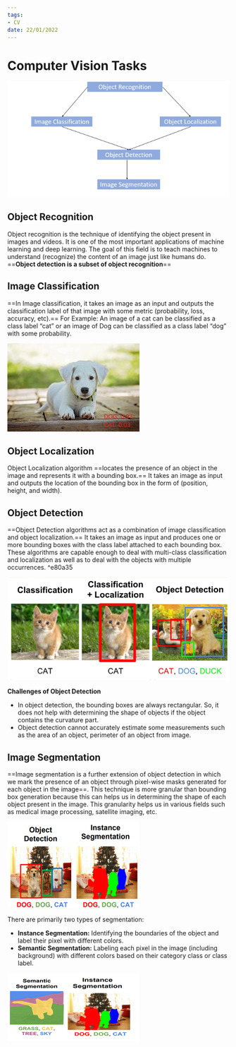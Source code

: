 ```yaml
---
tags:
- CV
date: 22/01/2022
---
```


# Computer Vision Tasks

![Computer Vision Tasks](attachments/Computer%20Vision%20Tasks.png)



## Object Recognition

Object recognition is the technique of identifying the object present in images and videos. It is one of the most important applications of machine learning and deep learning. The goal of this field is to teach machines to understand (recognize) the content of an image just like humans do. ==**Object detection is a subset of object recognition**==

## Image Classification

==In Image classification, it takes an image as an input and outputs the classification label of that image with some metric (probability, loss, accuracy, etc).== For Example: An image of a cat can be classified as a class label “cat” or an image of Dog can be classified as a class label “dog” with some probability.

![Computer Vision Tasks](attachments/Computer%20Vision%20Tasks.jpg)

## Object Localization

Object Localization algorithm ==locates the presence of an object in the image and represents it with a bounding box.== It takes an image as input and outputs the location of the bounding box in the form of (position, height, and width).

## Object Detection

==Object Detection algorithms act as a combination of image classification and object localization.== It takes an image as input and produces one or more bounding boxes with the class label attached to each bounding box. These algorithms are capable enough to deal with multi-class classification and localization as well as to deal with the objects with multiple occurrences. ^e80a35

![Computer Vision Tasks-1](attachments/Computer%20Vision%20Tasks-1.png)

**Challenges of Object Detection**
-   In object detection, the bounding boxes are always rectangular. So, it does not help with determining the shape of objects if the object contains the curvature part.
-   Object detection cannot accurately estimate some measurements such as the area of an object, perimeter of an object from image.

## Image Segmentation

==Image segmentation is a further extension of object detection in which we mark the presence of an object through pixel-wise masks generated for each object in the image==. This technique is more granular than bounding box generation because this can helps us in determining the shape of each object present in the image. This granularity helps us in various fields such as medical image processing, satellite imaging, etc.

![Computer Vision Tasks-2](attachments/Computer%20Vision%20Tasks-2.png)

There are primarily two types of segmentation:

-   **Instance Segmentation:** Identifying the boundaries of the object and label their pixel with different colors.
-   **Semantic Segmentation:** Labeling each pixel in the image (including background) with different colors based on their category class or class label.

![Computer Vision Tasks-3](attachments/Computer%20Vision%20Tasks-3.png)
